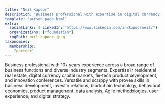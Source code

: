 ```yaml
---
title: "Neil Kapoor"
description: "Business professional with expertise in digital currency capital markets, fin-tech product development, and innovation conferences."
template: "person_page.html"
extra:
  socialLinks: { LinkedIn: "https://www.linkedin.com/in/kapoorneil/"}
  organizations: ["foundation"]
  imgPath: neil_kapoor.jpeg
taxonomies:
  memberships:
    [partner]
---
```


Business professional with 10+ years experience across a broad range of business functions and diverse industry segments. Expertise in residential real estate, digital currency capital markets, fin-tech product development, and innovation conferences. Versatile and scrappy with proven skills in business development, investor relations, blockchain technology, behavioral economics, product management, data analysis, Agile methodologies, user experience, and digital strategy.